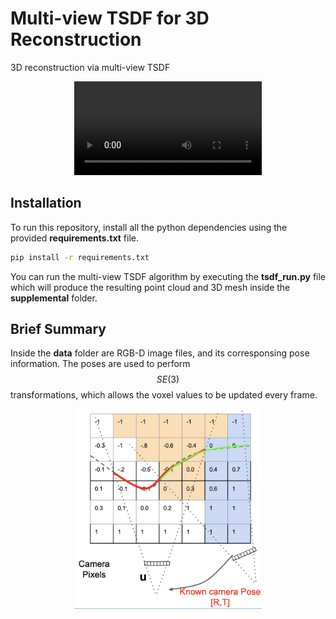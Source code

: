 # Multi-view TSDF for 3D Reconstruction
3D reconstruction via multi-view TSDF

<p align="center">
    <video src = "supplemental/walle_pc.mp4" width="300" height="auto" />
    <video src = "supplemental/walle_mesh.mp4" width="300" height="auto" />
</p>

## Installation
To run this repository, install all the python dependencies using the provided <b>requirements.txt</b> file.
```bash
pip install -r requirements.txt
```
You can run the multi-view TSDF algorithm by executing the <b>tsdf_run.py</b> file which will produce the resulting point cloud and 3D mesh inside the <b>supplemental</b> folder.

## Brief Summary 
Inside the <b>data</b> folder are RGB-D image files, and its corresponsing pose information. The poses are used to perform $$SE(3)$$ transformations, which allows the voxel values to be updated every frame.
<p align = "center">
    <img src = "supplemental/overview.png" width = "300" height = "auto" />
</p>


